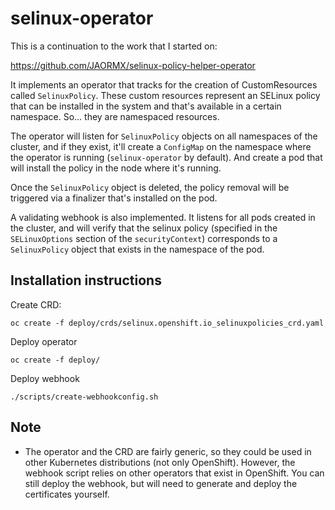 selinux-operator
================

This is a continuation to the work that I started on:

https://github.com/JAORMX/selinux-policy-helper-operator

It implements an operator that tracks for the creation of CustomResources
called `SelinuxPolicy`. These custom resources represent an SELinux policy that
can be installed in the system and that's available in a certain namespace.
So... they are namespaced resources.

The operator will listen for `SelinuxPolicy` objects on all namespaces of the
cluster, and if they exist, it'll create a `ConfigMap` on the namespace where
the operator is running (`selinux-operator` by default). And create a pod that
will install the policy in the node where it's running.

Once the `SelinuxPolicy` object is deleted, the policy removal will be
triggered via a finalizer that's installed on the pod.

A validating webhook is also implemented. It listens for all pods created in
the cluster, and will verify that the selinux policy (specified in the
`SELinuxOptions` section of the `securityContext`) corresponds to a
`SelinuxPolicy` object that exists in the namespace of the pod.

Installation instructions
-------------------------

Create CRD:

```
oc create -f deploy/crds/selinux.openshift.io_selinuxpolicies_crd.yaml
```

Deploy operator

```
oc create -f deploy/
```

Deploy webhook

```
./scripts/create-webhookconfig.sh
```

Note
----

- The operator and the CRD are fairly generic, so they could be used in other
  Kubernetes distributions (not only OpenShift). However, the webhook script
  relies on other operators that exist in OpenShift. You can still deploy the
  webhook, but will need to generate and deploy the certificates yourself.
